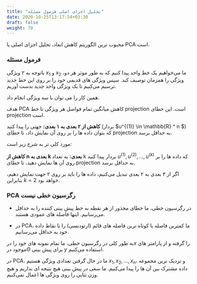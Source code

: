 ```yaml
---
title: "تحلیل اجزای اصلی فرمول مسئله"
date: 2020-10-25T13:17:54+03:30
draft: false
weight: 70
---
```


محبوب ترین الگوریتم کاهش ابعاد، تحلیل اجزای اصلی یا PCA است.

### فرمول مسئله

باتوجه به ۲ ویژگی $x_1$ و $x_2$
،ما می‌خواهیم یک خط واحد پیدا کنیم که به طور موثر هر دو ویژگی را همزمان توصیف کند.
سپس ویژگی های قدیمی خود را بر روی این خط جدید ترسیم می‌کنیم تا یک ویژگی واحد جدید بدست آوریم.


همین کار را می توان با سه ویژگی انجام داد.

هدف PCA کاهش میانگین تمام فواصل هر ویژگی تا خط projection است.
این خطای projection است.

**کاهش از ۲ بعدی به ۱ بعدی:**
جهتی را پیدا کنید (بردار $u^{(1)} \in \mathbb{R} ^ n $) که بتوان
داده ها را بر روی آن نمایش داد، تا خطای projection به حداقل برسد.


مورد کلی تر به شرح زیر است:

**کاهش از n بعدی به k بعدی:**
به تعداد k بردار پیدا کنید $u^{(1)}, u^{(2)}, ..., u^{(k)}$ که داده ها را بر روی
آن ها نمایش دهید، تا خطای projection به حداقل برسد.

اگر از ۳ بعدی به ۲ بعدی تبدیل می‌کنیم،
داده ها را باید بر روی ۲ جهت نمایش دهیم، بنابراین $k=2$ خواهد بود.

### PCA رگرسیون خطی نیست

- در رگرسیون خطی، ما خطای مجذور از هر نقطه به خط پیش بینی کننده را  به حداقل می‌رسانیم.
اینها فاصله های عمودی هستند.

- در PCA، 
ما کمترین فاصله یا کوتاه ترین فاصله های قائم (ارتودنسی) را تا نقاط داده خود به حداقل می‌رسانیم.


به طور کلی در رگرسیون خطی، ما تمام نمونه های خود را در$x$ را گرفته و از پارامتر های موجود در$\Theta$ 
برای پیش بینی $y$ استفاده می‌کنیم.


در PCA، ما در حال گرفتن تعدادی ویژگی هستیم $x_1, x_2, ..., x_n$، 
و نزدیک ترین مجموعه داده مشترک بین آن ها را پیدا می‌کنیم.
ما سعی در پیش بینی هیچ نتیجه ای نداریم و هیچ وزن تتایی را روی ویژگی ها اعمال نمی‌کنیم.


